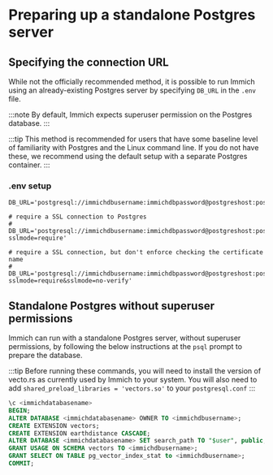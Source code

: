 # Preparing up a standalone Postgres server

## Specifying the connection URL

While not the officially recommended method, it is possible to run Immich using an already-existing Postgres server by specifying `DB_URL` in the `.env` file.

:::note
By default, Immich expects superuser permission on the Postgres database.
:::

:::tip
This method is recommended for users that have some baseline level of familiarity with Postgres and the Linux command line. If you do not have these, we recommend using the default setup with a separate Postgres container.
:::

### .env setup

```
DB_URL='postgresql://immichdbusername:immichdbpassword@postgreshost:postgresport/immichdatabasename'

# require a SSL connection to Postgres
# DB_URL='postgresql://immichdbusername:immichdbpassword@postgreshost:postgresport/immichdatabasename?sslmode=require'

# require a SSL connection, but don't enforce checking the certificate name
# DB_URL='postgresql://immichdbusername:immichdbpassword@postgreshost:postgresport/immichdatabasename?sslmode=require&sslmode=no-verify'
```

## Standalone Postgres without superuser permissions

Immich can run with a standalone Postgres server, without superuser permissions, by following the below instructions at the `psql` prompt to prepare the database.

:::tip
Before running these commands, you will need to install the version of vecto.rs as currently used by Immich to your system. You will also need to add `shared_preload_libraries = 'vectors.so'` to your `postgresql.conf`
:::

```sql title="Set up Postgres for Immich"
\c <immichdatabasename>
BEGIN;
ALTER DATABASE <immichdatabasename> OWNER TO <immichdbusername>;
CREATE EXTENSION vectors;
CREATE EXTENSION earthdistance CASCADE;
ALTER DATABASE <immichdatabasename> SET search_path TO "$user", public, vectors;
GRANT USAGE ON SCHEMA vectors TO <immichdbusername>;
GRANT SELECT ON TABLE pg_vector_index_stat to <immichdbusername>;
COMMIT;
```

